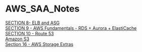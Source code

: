 # AWS_SAA_Notes

[SECTION 8- ELB and ASG](SECTION-8-ELBandASG.md)</br>
[SECTION 9 - AWS Fundamentals - RDS + Aurora + ElastiCache](Section-9/AWS%20Fundamentals%20-%20RDS%20+%20Aurora%20+%20ElastiCache.md)</br>
[SECTION 10 - Route 53](Section-10/Route%2053.md)</br>
[Amazon S3](S3/S3.md)</br>
[Section 16 - AWS Storage Extras](Section-16/AWS%20Snow%20Family%20Overview.md)</br>